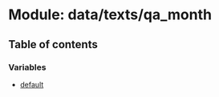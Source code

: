 # Module: data/texts/qa\_month

## Table of contents

### Variables

- [default](../variables/data_texts_qa_month.default.md)
